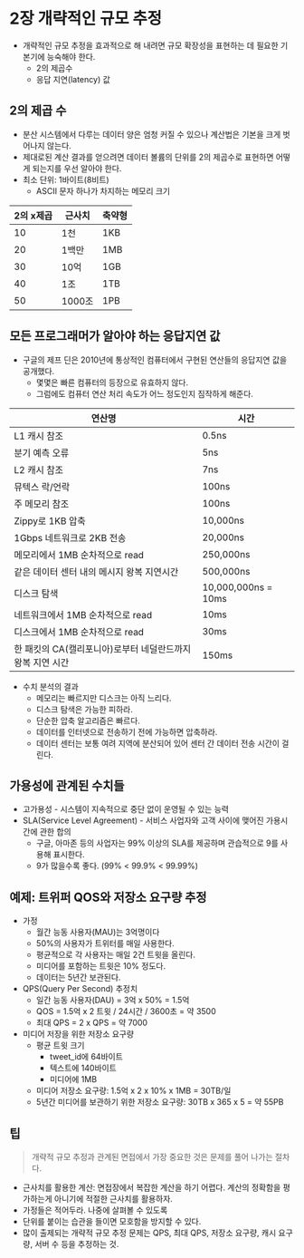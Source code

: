 # 2장 개략적인 규모 추정

- 개략적인 규모 추정을 효과적으로 해 내려면 규모 확장성을 표현하는 데 필요한 기본기에 능숙해야 한다.
    - 2의 제곱수
    - 응답 지연(latency) 값

## 2의 제곱 수

- 분산 시스템에서 다루는 데이터 양은 엄청 커질 수 있으나 계산법은 기본을 크게 벗어나지 않는다.
- 제대로된 계산 결과를 얻으려면 데이터 볼륨의 단위를 2의 제곱수로 표현하면 어떻게 되는지를 우선 알아야 한다.
- 최소 단위: 1바이트(8비트)
    - ASCII 문자 하나가 차지하는 메모리 크기

| 2의 x제곱 | 근사치 | 축약형 |
| --- | --- | --- |
| 10 | 1천 | 1KB |
| 20 | 1백만 | 1MB |
| 30 | 10억 | 1GB |
| 40 | 1조 | 1TB |
| 50 | 1000조 | 1PB |

## 모든 프로그래머가 알아야 하는 응답지연 값

- 구글의 제프 딘은 2010년에 통상적인 컴퓨터에서 구현된 연산들의 응답지연 값을 공개했다.
    - 몇몇은 빠른 컴퓨터의 등장으로 유효하지 않다.
    - 그럼에도 컴퓨터 연산 처리 속도가 어느 정도인지 짐작하게 해준다.

| 연산명 | 시간 |
| --- | --- |
| L1 캐시 참조 | 0.5ns |
| 분기 예측 오류 | 5ns |
| L2 캐시 참조 | 7ns |
| 뮤텍스 락/언락 | 100ns |
| 주 메모리 참조 | 100ns |
| Zippy로 1KB 압축 | 10,000ns |
| 1Gbps 네트워크로 2KB 전송 | 20,000ns |
| 메모리에서 1MB 순차적으로 read | 250,000ns |
| 같은 데이터 센터 내의 메시지 왕복 지연시간 | 500,000ns |
| 디스크 탐색 | 10,000,000ns = 10ms |
| 네트워크에서 1MB 순차적으로 read | 10ms |
| 디스크에서 1MB 순차적으로 read | 30ms |
| 한 패킷의 CA(캘리포니아)로부터 네덜란드까지 왕복 지연 시간 | 150ms |
- 수치 분석의 결과
    - 메모리는 빠르지만 디스크는 아직 느리다.
    - 디스크 탐색은 가능한 피하라.
    - 단순한 압축 알고리즘은 빠르다.
    - 데이터를 인터넷으로 전송하기 전에 가능하면 압축하라.
    - 데이터 센터는 보통 여려 지역에 분산되어 있어 센터 간 데이터 전송 시간이 걸린다.

## 가용성에 관계된 수치들

- 고가용성 - 시스템이 지속적으로 중단 없이 운영될 수 있는 능력
- SLA(Service Level Agreement) - 서비스 사업자와 고객 사이에 맺어진 가용시간에 관한 합의
    - 구글, 아마존 등의 사업자는 99% 이상의 SLA를 제공하며 관습적으로 9를 사용해 표시한다.
    - 9가 많을수록 좋다. (99% < 99.9% < 99.99%)

## 예제: 트위퍼 QOS와 저장소 요구량 추정

- 가정
    - 월간 능동 사용자(MAU)는 3억명이다
    - 50%의 사용자가 트위터를 매일 사용한다.
    - 평균적으로 각 사용자는 매일 2건 트윗을 올린다.
    - 미디어를 포함하는 트윗은 10% 정도다.
    - 데이터는 5년간 보관된다.
- QPS(Query Per Second) 추정치
    - 일간 능동 사용자(DAU) = 3억 x 50% = 1.5억
    - QOS = 1.5억 x 2 트윗 / 24시간 / 3600초 = 약 3500
    - 최대 QPS = 2 x QPS = 약 7000
- 미디어 저장을 위한 저장소 요구량
    - 평균 트윗 크기
        - tweet_id에 64바이트
        - 텍스트에 140바이트
        - 미디어에 1MB
    - 미디어 저장소 요구량: 1.5억 x 2 x 10% x 1MB = 30TB/일
    - 5년간 미디어를 보관하기 위한 저장소 요구량: 30TB x 365 x 5 = 약 55PB

## 팁

> 개략적 규모 추정과 관계된 면접에서 가장 중요한 것은 문제를 풀어 나가는 절차다.
>
- 근사치를 활용한 계산: 면접장에서 복잡한 계산을 하기 어렵다. 계산의 정확함을 평가하는게 아니기에 적절한 근사치를 활용하자.
- 가정들은 적어두라. 나중에 살펴볼 수 있도록
- 단위를 붙이는 습관을 들이면 모호함을 방지할 수 있다.
- 많이 출제되는 개략적 규모 추정 문제는 QPS, 최대 QPS, 저장소 요구량, 캐시 요구량, 서버 수 등을 추정하는 것.
